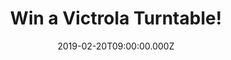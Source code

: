 ---
campaign-uuid: "c-08f89c86-6253-4699-9aac-dc1449b72b90"
type: "Preview"
category: "Technology"
date: "2019-02-20T09:00:00.000Z"
end-date: "2019-04-20T23:59:00.000Z"
disable-form: false
is_promoted: true
has_entry_page: true
title: "Win a Victrola Turntable!"
competition-description: "<p>If you are someone who appreciates quality music and\
  \ sound, this is a MUST for you. We are giving away an absolute classic loaded with\
  \ features: an amazing Victrola Suitcase Bluetooth 3-speed Turntable!</p>\r\n<p>Break\
  \ out your vinyl records and play your favourite music with the incredible Victrola\
  \ Suitcase Bluetooth 3-speed Turntable today! Click below for a chance to win!</p>"
hero-header: "Win a Victrola Turntable!"
terms-confirmation: "N/A"
banner-img: "https://assets.expresslyapp.com/asset-71ac10c4-378a-4480-bdc8-96803e5d43b1.jpg"
logo-left-href: "aaa.nme.com"
logo-left-image: "https://assets.expresslyapp.com/asset-42732211-f626-44c9-898f-0b5e6bb0c799.jpg"
logo-left-title: "NME AAA"
bg-image-hero: "https://assets.expresslyapp.com/asset-6fca2f5e-4766-41f4-9dd7-2c3feeb65285.jpg"
bg-image-first: "https://assets.expresslyapp.com/asset-33ea9ede-c520-4a78-a8ac-1962c0bfff1a.jpg"
bg-image-second: "https://assets.expresslyapp.com/asset-a1ca8b62-96b9-461e-942e-15992fe7d520.jpg"
bg-image-third: "https://assets.expresslyapp.com/asset-358c1526-8ab6-468c-abed-0ead382f7dce.jpg"
section1-content: "<p>Victrola was born in 1906 in Camden, NJ when first introduced\
  \ to the American public by the Victor Talking Machine Company. Full of entrepreneurial\
  \ ideas and known for its use of quality materials, Victor (later becoming RCA)\
  \ was the largest and most successful turntable manufacturer of its time.</p>\r\n\
  <p>Victrola, much like music, has transcended time and endured the evolution of\
  \ technology. Sleek and modern, sophisticated and timeless or bold and retro, they\
  \ believe a Victrola is more than just a method of listening to music, but a statement.</p>"
section2-content: "<p>The Victrola portable suitcase turntable is an absolute classic\
  \ and loaded with features. Includes built-in Bluetooth technology to wirelessly\
  \ stream music from any Bluetooth enabled device, 3-speed belt driven turntable\
  \ and 3.5mm aux-in jack for playing music from any non-Bluetooth device.</p>\r\n\
  <p>Portable design: just flick the clip on the front, and with the easy carry handle,\
  \ you can take your vinyl anywhere you want. Just plug back in to the mains and\
  \ you’re ready to listen to your favourite vinyl records.</p>"
section3-content: "<p>The Victrola portable suitcase turntable is an absolute classic\
  \ and loaded with features. Includes built-in Bluetooth technology to wirelessly\
  \ stream music from any Bluetooth enabled device, 3-speed belt driven turntable\
  \ and 3.5mm aux-in jack for playing music from any non-Bluetooth device.</p>\r\n\
  <p>Portable design: just flick the clip on the front, and with the easy carry handle,\
  \ you can take your vinyl anywhere you want. Just plug back in to the mains and\
  \ you’re ready to listen to your favourite vinyl records.</p>"
entry-title: "Win a Victrola Turntable!"
entry-content: "Enter the draw to win a Victrola Suitcase Bluetooth 3-speed Turntable\
  \ by completing the form below before 23:59 on 20th April 2019."
has-winner: false
prize-description: "A Victrola Turntable."
special-conditions: "Multiple entries are allowed up to one every day."
country-restrictions:
- "GB"
---